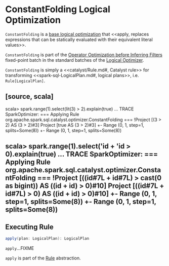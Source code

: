# ConstantFolding Logical Optimization

`ConstantFolding` is a [base logical optimization](../catalyst/Optimizer.md#batches) that <<apply, replaces expressions that can be statically evaluated with their equivalent literal values>>.

`ConstantFolding` is part of the [Operator Optimization before Inferring Filters](../catalyst/Optimizer.md#Operator_Optimization_before_Inferring_Filters) fixed-point batch in the standard batches of the [Logical Optimizer](../catalyst/Optimizer.md).

`ConstantFolding` is simply a <<catalyst/Rule.md#, Catalyst rule>> for transforming <<spark-sql-LogicalPlan.md#, logical plans>>, i.e. `Rule[LogicalPlan]`.

[source, scala]
----
scala> spark.range(1).select(lit(3) > 2).explain(true)
...
TRACE SparkOptimizer:
=== Applying Rule org.apache.spark.sql.catalyst.optimizer.ConstantFolding ===
!Project [(3 > 2) AS (3 > 2)#3]            Project [true AS (3 > 2)#3]
 +- Range (0, 1, step=1, splits=Some(8))   +- Range (0, 1, step=1, splits=Some(8))

scala> spark.range(1).select('id + 'id > 0).explain(true)
...
TRACE SparkOptimizer:
=== Applying Rule org.apache.spark.sql.catalyst.optimizer.ConstantFolding ===
!Project [((id#7L + id#7L) > cast(0 as bigint)) AS ((id + id) > 0)#10]   Project [((id#7L + id#7L) > 0) AS ((id + id) > 0)#10]
 +- Range (0, 1, step=1, splits=Some(8))                                 +- Range (0, 1, step=1, splits=Some(8))
----

## <span id="apply"> Executing Rule

```scala
apply(plan: LogicalPlan): LogicalPlan
```

`apply`...FIXME

`apply` is part of the [Rule](../catalyst/Rule.md#apply) abstraction.

